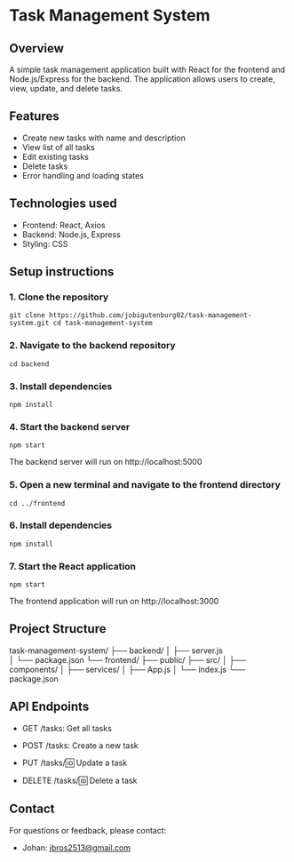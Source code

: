 # Task Management System

## Overview

A simple task management application built with React for the frontend and Node.js/Express for the backend. The application allows users to create, view, update, and delete tasks.

## Features

- Create new tasks with name and description
- View list of all tasks
- Edit existing tasks
- Delete tasks
- Error handling and loading states

## Technologies used

- Frontend: React, Axios
- Backend: Node.js, Express
- Styling: CSS

## Setup instructions

### 1. Clone the repository

``
git clone https://github.com/jobigutenburg02/task-management-system.git
cd task-management-system
``

### 2. Navigate to the backend repository

``
cd backend
``

### 3. Install dependencies

``
npm install
``

### 4. Start the backend server

``
npm start
``

The backend server will run on http://localhost:5000

### 5. Open a new terminal and navigate to the frontend directory

``
cd ../frontend
``

### 6. Install dependencies

``
npm install
``

### 7. Start the React application

``
npm start
``

The frontend application will run on http://localhost:3000

## Project Structure

task-management-system/
├── backend/
│   ├── server.js    
│   └── package.json
└── frontend/
    ├── public/
    ├── src/
    │   ├── components/
    │   ├── services/
    │   ├── App.js
    │   └── index.js
    └── package.json


## API Endpoints

- GET /tasks: Get all tasks

- POST /tasks: Create a new task

- PUT /tasks/:id: Update a task

- DELETE /tasks/:id: Delete a task


## Contact

For questions or feedback, please contact:

- Johan: [jbros2513@gmail.com](jbros2513@gmail.com)
